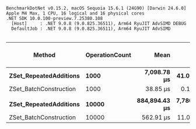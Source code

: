 ```

BenchmarkDotNet v0.15.2, macOS Sequoia 15.6.1 (24G90) [Darwin 24.6.0]
Apple M4 Max, 1 CPU, 16 logical and 16 physical cores
.NET SDK 10.0.100-preview.7.25380.108
  [Host]     : .NET 9.0.8 (9.0.825.36511), Arm64 RyuJIT AdvSIMD DEBUG
  DefaultJob : .NET 9.0.8 (9.0.825.36511), Arm64 RyuJIT AdvSIMD


```
| Method                 | OperationCount | Mean          | Error        | StdDev       | Ratio | Completed Work Items | Lock Contentions | Gen0        | Gen1        | Allocated     | Alloc Ratio |
|----------------------- |--------------- |--------------:|-------------:|-------------:|------:|---------------------:|-----------------:|------------:|------------:|--------------:|------------:|
| **ZSet_RepeatedAdditions** | **1000**           |   **7,098.78 μs** |    **41.022 μs** |    **36.365 μs** | **1.000** |                    **-** |                **-** |   **5304.6875** |    **992.1875** |   **43352.55 KB** |       **1.000** |
| ZSet_BatchConstruction | 1000           |      38.85 μs |     0.115 μs |     0.102 μs | 0.005 |                    - |                - |     20.9961 |      4.5776 |     171.83 KB |       0.004 |
|                        |                |               |              |              |       |                      |                  |             |             |               |             |
| **ZSet_RepeatedAdditions** | **10000**          | **884,894.43 μs** | **7,780.130 μs** | **6,074.214 μs** | **1.000** |                    **-** |                **-** | **526000.0000** | **219000.0000** | **4301395.94 KB** |       **1.000** |
| ZSet_BatchConstruction | 10000          |     562.91 μs |    11.017 μs |    10.821 μs | 0.001 |                    - |                - |    209.9609 |     93.7500 |     1718.7 KB |       0.000 |
